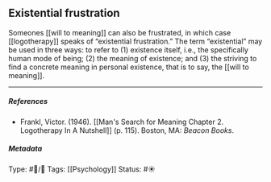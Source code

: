 ## Existential frustration # 

Someones [[will to meaning]] can also be frustrated, in which case [[logotherapy]] speaks of “existential frustration.” The term “existential” may be used in three ways: to refer to (1) existence itself, i.e., the specifically human mode of being; (2) the meaning of existence; and (3) the striving to find a concrete meaning in personal existence, that is to say, the [[will to meaning]].

___

##### References

- Frankl, Victor. (1946). [[Man's Search for Meaning Chapter 2. Logotherapy In A Nutshell]] (p. 115). Boston, MA: _Beacon Books_. 

##### Metadata

Type: #🔵/🔵 
Tags: [[Psychology]] 
Status: #☀️ 